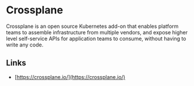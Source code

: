 


# Crossplane



Crossplane is an open source Kubernetes add-on that enables platform teams to assemble infrastructure from multiple vendors, and expose higher level self-service APIs for application teams to consume, without having to write any code.




## Links


- [https://crossplane.io/](https://crossplane.io/)
